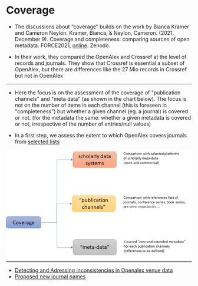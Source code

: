 # Coverage

* The discussions about “coverage” builds on the work by Bianca Kramer and Cameron Neylon. 
Kramer, Bianca, & Neylon, Cameron. (2021, December 9). Coverage and completeness: comparing sources of open metadata. FORCE2021, [online](https://doi.org/10.5281/zenodo.5770835). Zenodo. 

* In their work, they compared the OpenAlex and Crossref at the level of records and journals.  They show that Crossref is essential a subset of OpenAlex, but there are differences like the 27 Mio records in Crossref but not in OpenAlex

----
* Here the focus is on the assessment of the coverage of "publication channels" and "meta data"  (as shown in the chart below). The focus is not on the number of items in each channel (this is foreseen in "completeness") but whether a given channel (eg. a journal) is covered or not. (for the metadata the same: whether a given metadata is covered or not, irrespective of the number of entries/null values)

* In a first step, we assess the extent to which OpenAlex covers journals from [selected lists]( https://github.com/almugabo/open_metadata/wiki/Journals)

![Aspects of "coverage"](/_images/coverage_schema.png)


---- 

- [Detecting and Adressing inconsistencies in Openalex venue data](https://github.com/almugabo/openalex_qa/blob/main/coverage/inconsistencies_in_venue_data.md)
- [Proposed new journal names](https://github.com/almugabo/openalex_qa/blob/main/coverage/proposed_journal_names.md)

